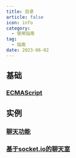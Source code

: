 ```yaml
---
title: 目录
article: false
icon: info
category:
  - 使用指南
tag:
  - 指南
date: 2023-06-02
---
```


## 基础
### [ECMAScript](es.md)
## 实例
### [聊天功能](userChat.md)
### [基于socket.io的聊天室](socketDemo.md)
